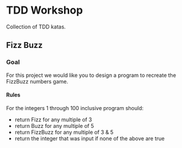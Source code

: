 # TDD Workshop

Collection of TDD katas.

## Fizz Buzz

### Goal

For this project we would like you to design a program to recreate the FizzBuzz numbers game.

#### Rules

For the integers 1 through 100 inclusive program should:

- return Fizz for any multiple of 3
- return Buzz for any multiple of 5
- return FizzBuzz for any multiple of 3 & 5
- return the integer that was input if none of the above are true
